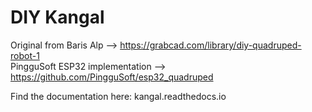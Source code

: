 # DIY Kangal

Original from Baris Alp --> https://grabcad.com/library/diy-quadruped-robot-1  
PingguSoft ESP32 implementation --> https://github.com/PingguSoft/esp32_quadruped 

Find the documentation here: kangal.readthedocs.io